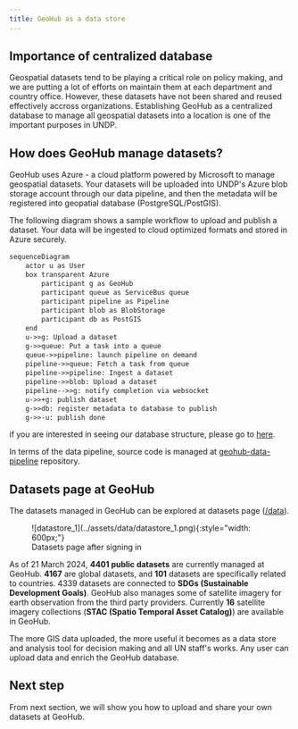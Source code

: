 ```yaml
---
title: GeoHub as a data store
---
```


## Importance of centralized database

Geospatial datasets tend to be playing a critical role on policy making, and we are putting a lot of efforts on maintain them at each department and country office. However, these datasets have not been shared and reused effectively accross organizations. Establishing GeoHub as a centralized database to manage all geospatial datasets into a location is one of the important purposes in UNDP.

## How does GeoHub manage datasets?

GeoHub uses Azure - a cloud platform powered by Microsoft to manage geospatial datasets. Your datasets will be uploaded into UNDP's Azure blob storage account through our data pipeline, and then the metadata will be registered into geopatial database (PostgreSQL/PostGIS).

The following diagram shows a sample workflow to upload and publish a dataset. Your data will be ingested to cloud optimized formats and stored in Azure securely.

```mermaid
sequenceDiagram
    actor u as User
    box transparent Azure
        participant g as GeoHub
        participant queue as ServiceBus queue
        participant pipeline as Pipeline
        participant blob as BlobStorage
        participant db as PostGIS
    end
    u->>g: Upload a dataset
    g->>queue: Put a task into a queue
    queue->>pipeline: launch pipeline on demand
    pipeline->>queue: Fetch a task from queue
    pipeline->>pipeline: Ingest a dataset
    pipeline->>blob: Upload a dataset
    pipeline-->>g: notify completion via websocket
    u->>+g: publish dataset
    g->>db: register metadata to database to publish
    g->>-u: publish done
```

if you are interested in seeing our database structure, please go to [here](https://github.com/UNDP-Data/geohub/blob/develop/backends/database/geohub-database-erd.png).

In terms of the data pipeline, source code is managed at [geohub-data-pipeline](https://github.com/UNDP-Data/geohub-data-pipeline) repository.

## Datasets page at GeoHub

The datasets managed in GeoHub can be explored at datasets page ([/data](https://geohub.data.undp.org/data?viewType=card)).

<figure markdown="span">
  ![datastore_1](../assets/data/datastore_1.png){:style="width: 600px;"}
  <figcaption>Datasets page after signing in</figcaption>
</figure>

As of 21 March 2024, **4401 public datasets** are currently managed at GeoHub. **4167** are global datasets, and **101** datasets are specifically related to countries. 4339 datasets are connected to **SDGs (Sustainable Development Goals)**. GeoHub also manages some of satellite imagery for earth observation from the third party providers. Currently **16** satellite imagery collections (**STAC (Spatio Temporal Asset Catalog)**) are available in GeoHub.

The more GIS data uploaded, the more useful it becomes as a data store and analysis tool for decision making and all UN staff's works. Any user can upload data and enrich the GeoHub database.

## Next step

From next section, we will show you how to upload and share your own datasets at GeoHub.
